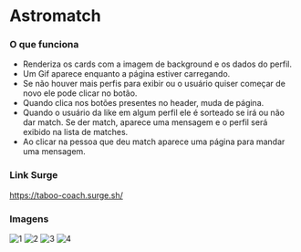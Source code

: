 # Astromatch

### O que funciona

- Renderiza os cards com a imagem de background e os dados do perfil.
- Um Gif aparece enquanto a página estiver carregando.
- Se não houver mais perfis para exibir ou o usuário quiser começar de novo ele pode clicar no botão.
- Quando clica nos botões presentes no header, muda de página.
- Quando o usuário da like em algum perfil ele é sorteado se irá ou não dar match. Se der match, aparece uma mensagem e o perfil será exibido na lista de matches.
- Ao clicar na pessoa que deu match aparece uma página para mandar uma mensagem.

### Link Surge 
https://taboo-coach.surge.sh/

### Imagens
![1](https://user-images.githubusercontent.com/102267210/185024834-d59128ab-2768-4335-8841-4f097ae263fe.PNG)
![2](https://user-images.githubusercontent.com/102267210/184558993-48941916-843a-4008-932e-33c50e13c479.PNG)
![3](https://user-images.githubusercontent.com/102267210/184558995-c4ebc4c3-fa5b-480d-8af3-665430b72c2f.PNG)
![4](https://user-images.githubusercontent.com/102267210/184558997-23a7efd2-d1c7-497d-9f0c-8cf6b5786f7f.PNG)
